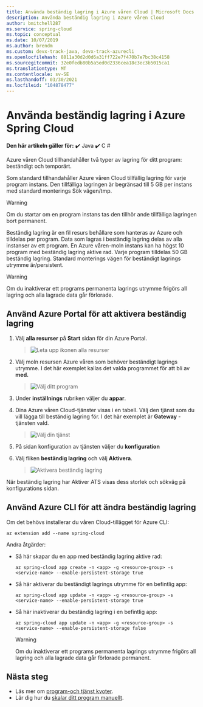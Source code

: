 ```yaml
---
title: Använda beständig lagring i Azure våren Cloud | Microsoft Docs
description: Använda beständig lagring i Azure våren Cloud
author: bmitchell287
ms.service: spring-cloud
ms.topic: conceptual
ms.date: 10/07/2019
ms.author: brendm
ms.custom: devx-track-java, devx-track-azurecli
ms.openlocfilehash: 8811a30d2d0d6a31ff722e7f470b7e7bc38c4158
ms.sourcegitcommit: 32e0fedb80b5a5ed0d2336cea18c3ec3b5015ca1
ms.translationtype: MT
ms.contentlocale: sv-SE
ms.lasthandoff: 03/30/2021
ms.locfileid: "104878477"
---
```

# <a name="use-persistent-storage-in-azure-spring-cloud"></a>Använda beständig lagring i Azure Spring Cloud

**Den här artikeln gäller för:** ✔️ Java ✔️ C #

Azure våren Cloud tillhandahåller två typer av lagring för ditt program: beständigt och temporärt.

Som standard tillhandahåller Azure våren Cloud tillfällig lagring för varje program instans. Den tillfälliga lagringen är begränsad till 5 GB per instans med standard monterings Sök vägen/tmp.

> [!WARNING]
> Om du startar om en program instans tas den tillhör ande tillfälliga lagringen bort permanent.

Beständig lagring är en fil resurs behållare som hanteras av Azure och tilldelas per program. Data som lagras i beständig lagring delas av alla instanser av ett program. En Azure våren-moln instans kan ha högst 10 program med beständig lagring aktive rad. Varje program tilldelas 50 GB beständig lagring. Standard monterings vägen för beständigt lagrings utrymme är/persistent.

> [!WARNING]
> Om du inaktiverar ett programs permanenta lagrings utrymme frigörs all lagring och alla lagrade data går förlorade.

## <a name="use-the-azure-portal-to-enable-persistent-storage"></a>Använd Azure Portal för att aktivera beständig lagring

1. Välj **alla resurser** på **Start** sidan för din Azure Portal.

    >![Leta upp ikonen alla resurser](media/portal-all-resources.jpg)

1. Välj moln resursen Azure våren som behöver beständigt lagrings utrymme. I det här exemplet kallas det valda programmet för att bli av **med.**

    > ![Välj ditt program](media/select-service.jpg)

1. Under **inställnings** rubriken väljer du **appar**.

1. Dina Azure våren Cloud-tjänster visas i en tabell.  Välj den tjänst som du vill lägga till beständig lagring för. I det här exemplet är **Gateway** -tjänsten vald.

    > ![Välj din tjänst](media/select-gateway.jpg)

1. På sidan konfiguration av tjänsten väljer du **konfiguration**

1. Välj fliken **beständig lagring** och välj **Aktivera**.

    > ![Aktivera beständig lagring](media/enable-persistent-storage.jpg)

När beständig lagring har Aktiver ATS visas dess storlek och sökväg på konfigurations sidan.

## <a name="use-the-azure-cli-to-modify-persistent-storage"></a>Använd Azure CLI för att ändra beständig lagring

Om det behövs installerar du våren Cloud-tillägget för Azure CLI:

```azurecli
az extension add --name spring-cloud
```
Andra åtgärder:

* Så här skapar du en app med beständig lagring aktive rad:

    ```azurecli
    az spring-cloud app create -n <app> -g <resource-group> -s <service-name> --enable-persistent-storage true
    ```

* Så här aktiverar du beständigt lagrings utrymme för en befintlig app:

    ```azurecli
    az spring-cloud app update -n <app> -g <resource-group> -s <service-name> --enable-persistent-storage true
    ```

* Så här inaktiverar du beständig lagring i en befintlig app:

    ```azurecli
    az spring-cloud app update -n <app> -g <resource-group> -s <service-name> --enable-persistent-storage false
    ```

    > [!WARNING]
    > Om du inaktiverar ett programs permanenta lagrings utrymme frigörs all lagring och alla lagrade data går förlorade permanent.

## <a name="next-steps"></a>Nästa steg

* Läs mer om [program-och tjänst kvoter](spring-cloud-quotas.md).
* Lär dig hur du [skalar ditt program manuellt](spring-cloud-howto-scale-manual.md).
